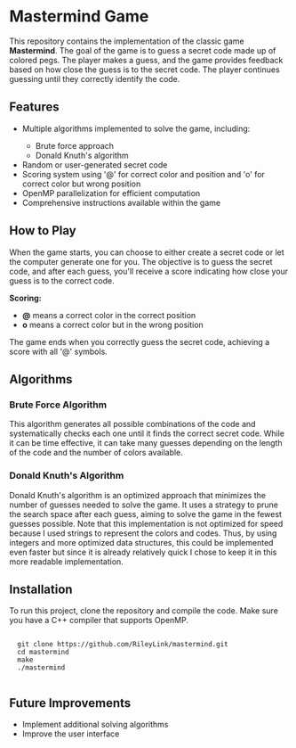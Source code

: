 <!DOCTYPE html>
<html lang="en">
<head>
  <meta charset="UTF-8">
  <meta name="viewport" content="width=device-width, initial-scale=1.0">
</head>
<body>
  <h1>Mastermind Game</h1>

  <p>This repository contains the implementation of the classic game <strong>Mastermind</strong>. The goal of the game is to guess a secret code made up of colored pegs. The player makes a guess, and the game provides feedback based on how close the guess is to the secret code. The player continues guessing until they correctly identify the code.</p>

  <h2>Features</h2>
  <ul>
    <li>Multiple algorithms implemented to solve the game, including:</li>
    <ul>
      <li>Brute force approach</li>
      <li>Donald Knuth's algorithm</li>
    </ul>
    <li>Random or user-generated secret code</li>
    <li>Scoring system using '@' for correct color and position and 'o' for correct color but wrong position</li>
    <li>OpenMP parallelization for efficient computation</li>
    <li>Comprehensive instructions available within the game</li>
  </ul>

  <h2>How to Play</h2>
  <p>When the game starts, you can choose to either create a secret code or let the computer generate one for you. The objective is to guess the secret code, and after each guess, you'll receive a score indicating how close your guess is to the correct code.</p>

  <p><strong>Scoring:</strong></p>
  <ul>
    <li><strong>@</strong> means a correct color in the correct position</li>
    <li><strong>o</strong> means a correct color but in the wrong position</li>
  </ul>

  <p>The game ends when you correctly guess the secret code, achieving a score with all '@' symbols.</p>

  <h2>Algorithms</h2>
  <h3>Brute Force Algorithm</h3>
  <p>This algorithm generates all possible combinations of the code and systematically checks each one until it finds the correct secret code. While it can be time effective, it can take many guesses depending on the length of the code and the number of colors available.</p>

  <h3>Donald Knuth's Algorithm</h3>
  <p>Donald Knuth's algorithm is an optimized approach that minimizes the number of guesses needed to solve the game. It uses a strategy to prune the search space after each guess, aiming to solve the game in the fewest guesses possible. Note that this implementation is not optimized for speed because I used strings to represent the colors and codes. Thus, by using integers and more optimized data structures, this could be implemented even faster but since it is already relatively quick I chose to keep it in this more readable implementation.</p>

  <h2>Installation</h2>
  <p>To run this project, clone the repository and compile the code. Make sure you have a C++ compiler that supports OpenMP.</p>

  <pre><code>
  git clone https://github.com/RileyLink/mastermind.git
  cd mastermind
  make
  ./mastermind
  </code></pre>

  <h2>Future Improvements</h2>
  <ul>
    <li>Implement additional solving algorithms</li>
    <li>Improve the user interface</li>
  </ul>

</body>
</html>
